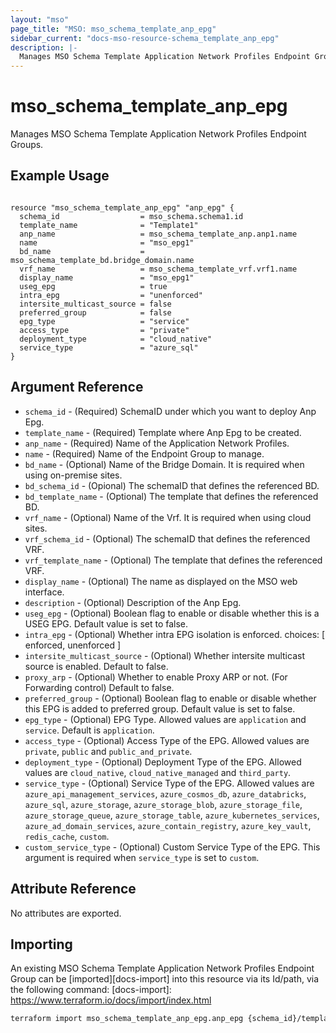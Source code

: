 ```yaml
---
layout: "mso"
page_title: "MSO: mso_schema_template_anp_epg"
sidebar_current: "docs-mso-resource-schema_template_anp_epg"
description: |-
  Manages MSO Schema Template Application Network Profiles Endpoint Groups.
---
```


# mso_schema_template_anp_epg #

Manages MSO Schema Template Application Network Profiles Endpoint Groups.

## Example Usage ##

```hcl

resource "mso_schema_template_anp_epg" "anp_epg" {
  schema_id                  = mso_schema.schema1.id
  template_name              = "Template1"
  anp_name                   = mso_schema_template_anp.anp1.name
  name                       = "mso_epg1"
  bd_name                    = mso_schema_template_bd.bridge_domain.name
  vrf_name                   = mso_schema_template_vrf.vrf1.name
  display_name               = "mso_epg1"
  useg_epg                   = true
  intra_epg                  = "unenforced"
  intersite_multicast_source = false
  preferred_group            = false
  epg_type                   = "service"
  access_type                = "private"
  deployment_type            = "cloud_native"
  service_type               = "azure_sql"
}

```

## Argument Reference ##

* `schema_id` - (Required) SchemaID under which you want to deploy Anp Epg.
* `template_name` - (Required) Template where Anp Epg to be created.
* `anp_name` - (Required) Name of the Application Network Profiles.
* `name` - (Required) Name of the Endpoint Group to manage.
* `bd_name` - (Optional) Name of the Bridge Domain. It is required when using on-premise sites.
* `bd_schema_id` - (Opional) The schemaID that defines the referenced BD.
* `bd_template_name` - (Optional) The template that defines the referenced BD.
* `vrf_name` - (Optional) Name of the Vrf. It is required when using cloud sites.
* `vrf_schema_id` - (Optional) The schemaID that defines the referenced VRF.
* `vrf_template_name` - (Optional) The template that defines the referenced VRF.
* `display_name` - (Optional) The name as displayed on the MSO web interface.
* `description` - (Optional) Description of the Anp Epg.
* `useg_epg` - (Optional) Boolean flag to enable or disable whether this is a USEG EPG. Default value is set to false.
* `intra_epg` - (Optional) Whether intra EPG isolation is enforced. choices: [ enforced, unenforced ]
* `intersite_multicast_source` - (Optional) Whether intersite multicast source is enabled. Default to false.
* `proxy_arp` - (Optional) Whether to enable Proxy ARP or not. (For Forwarding control) Default to false.
* `preferred_group` - (Optional) Boolean flag to enable or disable whether this EPG is added to preferred group.      Default value is set to false.
* `epg_type` - (Optional) EPG Type. Allowed values are `application` and `service`. Default is `application`.
* `access_type` - (Optional) Access Type of the EPG. Allowed values are `private`, `public` and `public_and_private`.
* `deployment_type` - (Optional) Deployment Type of the EPG. Allowed values are `cloud_native`, `cloud_native_managed` and `third_party`.
* `service_type` - (Optional) Service Type of the EPG. Allowed values are `azure_api_management_services`, `azure_cosmos_db`, `azure_databricks`, `azure_sql`, `azure_storage`, `azure_storage_blob`, `azure_storage_file`, `azure_storage_queue`, `azure_storage_table`, `azure_kubernetes_services`, `azure_ad_domain_services`, `azure_contain_registry`, `azure_key_vault`, `redis_cache`, `custom`.
* `custom_service_type` - (Optional) Custom Service Type of the EPG. This argument is required when `service_type` is set to `custom`.

## Attribute Reference ##

No attributes are exported.

## Importing ##

An existing MSO Schema Template Application Network Profiles Endpoint Group can be [imported][docs-import] into this resource via its Id/path, via the following command: [docs-import]: <https://www.terraform.io/docs/import/index.html>

```bash
terraform import mso_schema_template_anp_epg.anp_epg {schema_id}/template/{template_name}/anp/{anp_name}/epg/{epg_name}
```